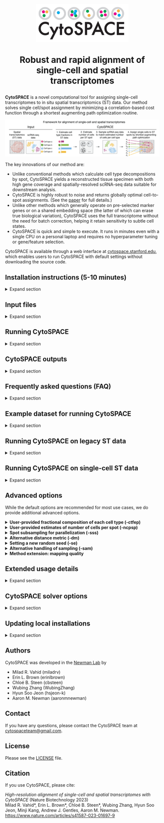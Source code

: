 <p align="center">
  <img width="300" src="images/CytoSPACE_logo.jpeg">
</p>

<h1> <p align="center">
    Robust and rapid alignment of single-cell and spatial transcriptomes
</p> </h1>

**CytoSPACE** is a novel computational tool for assigning single-cell transcriptomes to in situ spatial transcriptomics (ST) data. Our method solves single cell/spot assignment by minimizing a correlation-based cost function through a shortest augmenting path optimization routine. 

<p align="center">
  <img src="images/CytoSPACE_overview.png" width="900"> 
</p>

The key innovations of our method are:

- Unlike conventional methods which calculate cell type decompositions by spot, CytoSPACE yields a reconstructed tissue specimen with both high gene coverage and spatially-resolved scRNA-seq data suitable for downstream analysis.
- CytoSPACE is highly robust to noise and returns globally optimal cell-to-spot assignments. (See the [paper](https://www.nature.com/articles/s41587-023-01697-9) for full details.)
- Unlike other methods which generally operate on pre-selected marker genes or on a shared embedding space (the latter of which can erase true biological variation), CytoSPACE uses the full transcriptome without the need for batch correction, helping it retain sensitivity to subtle cell states.
- CytoSPACE is quick and simple to execute. It runs in minutes even with a single CPU on a personal laptop and requires no hyperparameter tuning or gene/feature selection.

CytoSPACE is available through a web interface at <a href="https://cytospace.stanford.edu/">cytospace.stanford.edu</a>, which enables users to run CytoSPACE with default settings without downloading the source code.

## Installation instructions (5-10 minutes)

<details><summary>Expand section</summary>

1. Install <a href="https://docs.conda.io/projects/conda/en/latest/user-guide/install/index.html" target="_blank">Miniconda</a> if not already available.

2. Clone this repository:
```bash
  git clone https://github.com/digitalcytometry/cytospace
```

3. Navigate to `cytospace` directory:
```bash
  cd cytospace
```

4. (5-10 minutes) Create a conda environment with the required dependencies:
```bash
  conda env create -f environment.yml
```

5. Activate the `cytospace` environment you just created:
```bash
  conda activate cytospace
``` 

6. (~30 seconds) Install CytoSPACE by executing:
```bash
  pip install .
``` 

7. (Recommended, ~1 minute) Install package `lapjv` by executing:
```bash
  pip install lapjv==1.3.14
```
We highly recommend you install this package, which provides a fast implementation of the default core optimization algorithm within CytoSPACE.

__Step 7 may result in an error depending on your system__, as the package requires CPU support for AVX2 instructions that not all systems support. To determine if your system supports this package, it is generally easiest to simply attempt to install it as above. If it installs without problems, your system will support it! If you run into an error, it is likely that your system does not support it, and you can simply use one of the other options we have provided by specifying the `--solver-method` (`-sm`) parameter in your call to CytoSPACE. See [__Running CytoSPACE__](#running-cytospace) - __Choosing a solver__ for details.

Please note that, if the package successfully installs but you receive an "illegal instruction" error while running CytoSPACE, you may be able to build the package instead with the following command:
```bash
   pip3 install git+https://github.com/src-d/lapjv
```
For more information, see the <a href="https://pypi.org/project/lapjv/" target="_blank">lapjv documentation page</a>. 
</details>

## Input files

<details><summary>Expand section</summary>

By default, CytoSPACE requires 4 files as input. All files should be provided in a tab-delimited tabular input format (.txt) with no double quotations. Further formatting details for each input file are specified below. At the end of this section, we also provide instructions on using scripts to generate input files from Seurat objects.

1. __A scRNA-seq gene expression file:__
- The matrix must be genes (rows) by cells (columns).
- The first row must contain the single cell IDs and the first column must contain the gene names.
- The first column (gene names) must have a header.
- The gene expression data should be represented as non-normalized counts. 
- All instances of duplicate gene names will be dropped at runtime.
<p align="center">
  <img src="images/scRNAfile.png" width="800"> 
</p>

2. __A cell type label file:__
- Cell type labels corresponding to the single cell IDs in the scRNA-seq gene expression matrix. 
- Cell type label strings should not have special characters. 
- The table should contain two columns, where column 1 contains the single cell IDs corresponding to the columns of the scRNA-seq matrix and column 2 contains the corresponding cell type labels.
- The columns must have a header. 
<p align="center">
  <img src="images/celllabelfile.png" width="300"> 
</p>

3. __A spatial transcriptomics (ST) gene expression file:__
- The matrix must be genes (rows) by ST spots (columns).
- The first row must contain the ST spot IDs and the first column must contain the gene names.
- The first column (gene names) must have a header.
- The gene expression data should be represented as non-normalized counts. 
- All instances of duplicate gene names will be dropped at runtime.
<p align="center">
  <img src="images/STdatafile.png" width="800"> 
</p>

4. __A spatial transcriptomics coordinates file:__
- A table consisting of 3 columns, where the first column contains the ST spot IDs corresponding to the columns of the ST gene expression matrix and columns 2 and 3 contain the row and column indices of each ST spot, respectively. 
- The columns must have a header. 
<p align="center">
  <img src="images/STcoordfile.png" width="300"> 
</p>

### From Space Ranger outputs
If the users are starting from Space Ranger outputs, they can provide the ST input files as a single tar.gz, __in place of__ both (3) gene expression and (4) coordinates. If a Space Ranger output is specified, CytoSPACE will automatically attempt to unzip the provided tarball and load the correponding ST expression and coordinates data.<br>
If there are duplicate gene names in the gene expression file, they will be made unique as is done in Seurat.

The tarball should only include the following:
- A single H5 file (extension .h5) containing the ST gene expression
- A single subdirectory containing the image data

With the above items inside a directory named `spaceranger_input`, a tarball can be generated using the following command:
```bash
  tar -cvzf sr_input.tar.gz spaceranger_input
```
Or more generally:
```bash
  tar -cvzf [name_of_tarball] [name_of_directory]
```

An example file tree for an unzipped tarball is shown below on the left. If downloading from the public 10X Visium data, users can download the files shown below on the right.
<p align="center">
  <img src="images/VisiumTar.png" width="300"> <img src="images/Visium.png" width="300">
</p>

### Using sparse matrices for gene expression
Starting with CytoSPACE v1.0.5, users may also provide the scRNA or ST gene expression as sparse matrices instead of tab- or comma-delimited files.<br>
This will require a very specific set of file names in hopes of avoiding issues with parsing, and we recommend that users use the R helper scripts under `Prepare_input_files` to generate these input.  Please see the subsections below for further information about these helper scripts.

If providing input as sparse matrices, you will need three files under the same directory to represent one expression matrix: `[expression].mtx`, `[expression]_genes.tsv`, and `[expression]_cells.tsv`. The `.mtx` file will list the numeric values in sparse matrix format, while `_genes.tsv` and `_cells.tsv` will be the corresponding gene names and cell (or spot/barcode) names for the matrix, one entry on each line (no headers). If there are multiple columns in `_genes.tsv` or `_cells.tsv`, CytoSPACE will take the first column as the gene/cell names. Please note that while the filename inside the brackets (`expression`) may vary, the suffixes `.mtx`, `_genes.tsv`, and `_cells.tsv` must exactly match.

The `[expression].mtx` file should be supplied as the argument to `--st-path` or `--scRNA-path`, in which case CytoSPACE will automatically try to locate the corresponding `[expression]_genes.tsv` and `[expression]_cells.tsv` files from the same directory.


<details><summary><b>Preparing input files from Seurat objects</b></summary>

If you have data in the form of Seurat objects, you can generate files formatted for CytoSPACE input via helper functions we have provided in the `R` script `generate_cytospace_from_seurat_object.R` in `cytospace/Prepare_input_files`. To use these helper functions, first import them from `generate_cytospace_from_seurat_object.R` by including 
```bash
  source('/path/to/generate_cytospace_from_seurat_object.R')
```
in your R script. 

### From scRNA-seq Seurat object
For producing CytoSPACE inputs from scRNA Seurat objects, we provide the function `generate_cytospace_from_scRNA_seurat_object` which may be called as
```bash
  generate_cytospace_from_scRNA_seurat_object(scRNA_Seurat_Object, dir_out='.', fout_prefix='', write_sparse=FALSE, rna_assay='RNA')
```
within your R script.<br>
`scRNA_Seurat_Object` (required) : input Seurat object<br>
`dir_out` (optional, default is working directory) : the path to the output directory to store the results<br>
`fout_prefix` (optional, default is none) : a prefix to add to output file names, which otherwise are generated as `scRNA_data.txt` and `cell_type_labels.txt`<br>
`write_sparse` (optional, default is FALSE) : whether to save the expression data in sparse matrix format<br>
`rna_assay` (optional, default is `RNA`) : which assay to take the count matrix from<br>
Please note that `Idents(scRNA_Seurat_Object)` must be set to include cell types.


### From Spatial Seurat object
For producing CytoSPACE inputs from ST Seurat objects, we provide the function `generate_cytospace_from_ST_seurat_object` which may be called as
```bash
  generate_cytospace_from_ST_seurat_object(ST_Seurat_Object, dir_out='.', fout_prefix='', write_sparse=FALSE, slice='slice1')
```
within your R script.<br>
`ST_Seurat_Object` (required) : input Seurat object<br>
`dir_out` (optional, default is working directory) : the path to the output directory to store the results<br>
`fout_prefix` (optional, default is none) : a prefix to add to output file names, which otherwise are generated as `ST_data.txt` and `Coordinates.txt`<br>
`write_sparse` (optional, default is FALSE) : whether to save the expression data in sparse matrix format<br>
`slice` (optional, default is `slice1`) provides the name of your slice as stored in your Seurat object.
</details>
</details>

## Running CytoSPACE

<details><summary>Expand section</summary>

After activating the `cytospace` conda environment via `conda activate cytospace`, CytoSPACE can be called from the command line from any folder using `cytospace`. More examples on how to run CytoSPACE are provided in the [__Example dataset for running CytoSPACE__](#example-dataset-for-running-cytospace) section below.

A typical CytoSPACE run with default settings would look like this: 
 ```bash
 cytospace \
    --scRNA-path /path/to/scRNA_geneexpression \
    --cell-type-path /path/to/scRNA_celllabels \
    --st-path /path/to/ST_geneexpression \
    --coordinates-path /path/to/ST_coordinates
```
Or with more condensed parameter names: 
 ```bash
 cytospace \
    -sp /path/to/scRNA_geneexpression \
    -ctp /path/to/scRNA_celllabels \
    -stp /path/to/ST_geneexpression \
    -cp /path/to/ST_coordinates
```

Alternatively, if starting from a Space Ranger output, the command may look like this:
```bash
 cytospace \
    --scRNA-path /path/to/scRNA_geneexpression \
    --cell-type-path /path/to/scRNA_celllabels \
    --spaceranger-path /path/to/spaceranger_output.tar.gz
```
```bash
 cytospace -sp /path/to/scRNA_geneexpression \
    -ctp /path/to/scRNA_celllabels \
    -srp /path/to/spaceranger_output.tar.gz
```

For full usage details with additional options, see the [__Extended usage details__](#extended-usage-details) section below. 

### Choosing a solver
CytoSPACE provides three solver options. In short, we recommend using the default option `lapjv` if your system supports AVX2 (i.e., if you were able to successfully install it with `pip install lapjv==1.3.14` on Step 7 of the installation) and `lap_CSPR` otherwise. No options are required to use the default solver `lapjv`. To use `lap_CSPR` instead, pass the argument `-sm lap_CSPR` to your `cytospace` call. For full solver details, see the [__CytoSPACE solver options__](#cytospace-solver-options) section below.

<details><summary><b>Other ways CytoSPACE can be run</b></summary>
 
- You can import methods or functions from `CytoSPACE` in python and modify/create your own 
    pipeline. For example:
```python
  from cytospace import cytospace

  for mean_cell_numbers in [5, 10, 20]:
      cytospace.main_cytospace(..., mean_cell_numbers=mean_cell_numbers)
```
</details>
</details>

## CytoSPACE outputs

<details><summary>Expand section</summary>

CytoSPACE will produce six output files by default.
1. ```cell_type_assignments_by_spot.pdf```<br>
Heatmaps of cell type assignments within the ST sample. Along with a plot showing the total number of cells mapped to each spot, these show the spatial distribution of cell type assignments. Color bars indicate the number of cells of the respective cell type inferred per spot.
2. ```cell_type_assignments_by_spot_jitter.pdf```<br>
A single scatterplot showing all assigned cells by their spot location. Each cell is colored based on its cell type.
3. ```assigned_locations.csv```<br>
This file will provide the assigned locations of each single cell mapped to ST spots. As some cells may be mapped to multiple locations depending on the size of the input scRNA-seq set, new cell IDs (`UniqueCID`) are assigned to each cell and given in the first column. The second column includes original cell IDs (`OriginalCID`); the third column includes corresponding cell types (`CellType`); the fourth column includes assigned spot IDs (`SpotID`); and the fifth and sixth columns respectively include  `row` and `column` indices, or xy-coordinates such as `X` and `Y` if provided in the initial coordinates file, of the corresponding spots.
4. ```assigned_expression```, a directory with `barcodes.tsv`, `genes.tsv`, and `matrix.mtx`<br>
This represents the gene expression of the resulting assignments, with rows as genes and columns as cells (`UniqueCID` of `assigned_locations.csv`), as recovered from the original input scRNA matrix. The expression data can be read in for downstream analyses using functions such as Seurat `Read10X()` or SciPy `io.mmread()`. As with `assigned_locations.csv`, please note that there may be cells that are assigned to multiple locations and therefore appear multiple times in the expression matrix (under different `UniqueCID`s).<br>
For compatibility with the default parameters of Seurat `Read10X()`, `genes.tsv` lists the gene names in its second column, with the first column filled with `NA`s.
5. ```cell_type_assignments_by_spot.csv```<br>
This file gives the raw number of cells of each cell type per spot by `SpotID` as well as the total number of cells assigned to that spot.
6. ```fractional_abundances_by_spot.csv```<br>
This file gives the fractional abundance of cell types assigned to each spot by `SpotID`.
7. ```log.txt```<br>
This file contains a log of CytoSPACE run parameters and running time.
</details>

## Frequently asked questions (FAQ)

<details><summary>Expand section</summary>

1. My ST dataset comes from a platform other than 10x Visium. Which additional parameters should I specify?<br>
Please refer to further instructions in the corresponding sections below:<br>
[__Running CytoSPACE on legacy ST data__](#running-cytospace-on-legacy-st-data) and [__Running CytoSPACE on single-cell ST data__](#running-cytospace-on-single-cell-st-data).

2. My scRNA-seq dataset comes in a format other than a UMI count matrix.<br>
You may want to make the following two changes to the default CytoSPACE workflow.<br>
(1) CytoSPACE's internal algorithm for estimating cell type fractions was generally written with a UMI count matrix in mind. As an alternative to using the internal algorithm, you may provide a `--cell-type-fraction-estimation-path` file instead. Please see [__Advanced Options__](#advanced-options) - __User-provided fractional composition of each cell type__ for more information.<br>
(2) CytoSPACE (v1.0.4+) downsamples scRNA-seq datasets to a certain number of transcripts per cell (1500 by default) prior to assignment so that the assignment is not dependent on the total transcript count of each cell. You can turn this feature off by appending a `--downsample-off` flag to the CytoSPACE call, and may instead choose to provide previously downsampled scRNA-seq data as input.

3. During runtime, I get a `Killed` / `Terminated` / `Segmentation fault` / `concurrent.futures.process.BrokenProcessPool` error.<br>
While these errors could arise from a variety of reasons, it is likely that the CytoSPACE run needs more memory than what is available.<br>
We provide a subsampling routine where the ST datasets are partitioned into smaller subsets and evaluated one subset at a time, which reduces memory requirements. Please see [__Advanced Options__](#advanced-options) - __Spot subsampling for parallelization__ for more information.<br>
If you are experiencing this error with a single-cell ST dataset, it will be helpful to reduce the `-noss` parameter instead.

4. My input data are very sparse. Is there a way to provide sparse matrices as input?<br>
As of CytoSPACE v1.0.5, CytoSPACE supports sparse matrices as input. This requires a specific set of files to represent the sparse matrix, and we recommend that the R helper scripts under `Prepare_input_files` to be used for generating these input. Please refer to the [__Input Files__](#input-files) - __Using sparse matrices for gene expression__ section for details.

<!--
4. Is there a gene expression matrix for the results?<br>
We currently do not provide the gene expression matrix as an output file, as it is often very large in size and takes a long time to write to disk. However, the `OriginalCID` column of the `assigned_locations.csv` file will consist of the single-cell IDs from the input scRNA-seq expression matrix, which can be used to recover the gene expressions for each cell assigned to each spot.
-->

5. Providing the output from Space Ranger (v2.0.0+) results in an error.<br>
We were notified that the instructions for providing the Space Ranger outputs directly as a tarball resulted in errors for the newer versions of Space Ranger. It seems that this is occuring due to a recent format change in Space Ranger outputs, and we are currently working to fix this issue. In the meantime, please use the standard four-file input format, with the ST gene expression and coordinates provided as two separate .txt files. We appreciate the users letting us know of the issue!

</details>

## Example dataset for running CytoSPACE

<details><summary>Expand section</summary>

For users to test CytoSPACE, we have included files for an example run:
- A HER2+ breast cancer scRNA-seq atlas by Wu et al. (<a href="https://www.nature.com/articles/s41588-021-00911-1" target="_blank">Nature Genetics, 2021</a>) and a HER2+ breast cancer FFPE specimen profiled by the Visium platform (<a href="https://www.10xgenomics.com/resources/datasets/human-breast-cancer-ductal-carcinoma-in-situ-invasive-carcinoma-ffpe-1-standard-1-3-0" target="_blank">10x Genomics</a>). Default parameters were selected with Visium samples in mind and are appropriate here.


### Download example datasets
A zip file containing the example dataset can be downloaded from the following link:
- <a href="https://drive.google.com/file/d/1G8gK4MxCmRG4JZi588wloMsP8iZlQf_z/view?usp=share_link" target="_blank">Breast cancer</a>
   
### Command for running example analysis:
Once the example files are downloaded and unzipped, the commands below can be run from inside the unzipped directory:
```bash
  cytospace -sp brca_scRNA_GEP.txt -ctp brca_scRNA_celllabels.txt -stp brca_STdata_GEP.txt -cp brca_STdata_coordinates.txt -o cytospace_results_brca -sm lap_CSPR
```
Please note that here we use the `lap_CSPR` solver for compatibility. If your system supports AVX2 intrinsics, you can run the same commands without the final argument to use the `lapjv` solver instead. __The CytoSPACE run should take around 5 minutes.__

### CytoSPACE output files for example breast cancer data
The main output from a CytoSPACE run is the file named `assigned_locations.csv`, which provides the ST spots to which the single cells have been assigned. 

<p align="center">
  <img width="600" src="images/assigned_locations.png">
</p>

The CytoSPACE results are visualized in heatmaps saved as `cell_type_assignments_by_spot.pdf` showing the distribution of single cells across ST spots for each cell type. Color bars indicate the number of cells of the respective cell type inferred per spot. Below are the heatmaps produced for the example BRCA data.

<p align="center">
  <img width="600" src="images/BRCA_cell_type_assignments_by_spot.png">
</p>

For comparison, consider the pathologist annotations of this ST sample as provided by 10x:

<p align="center">
  <img width="600" src="images/Visium_FFPE_Human_Breast_Cancer_Pathologist_Annotations.png">
</p>

CytoSPACE also provides a scatterplot showing cells of all types at once near their spot location, saved as `cell_type_assignments_by_spot_jitter.pdf`. Each cell is colored by its cell type. Below is the plot produced for the example BRCA data.

<p align="center">
  <img width="600" src="images/BRCA_cell_type_assignments_by_spot_jitter.png">
</p>

The number of cells per spot by cell type as well as in total are provided in the file `cell_type_assignments_by_spot.csv`. Fractional abundances of each cell type are returned in the file `fractional_abundances_by_spot.csv`. A log file recording CytoSPACE inputs and running times is output in the file `log.txt`.

A zip file of the expected CytoSPACE outputs (with CytoSPACE v1.0.0 using the `lap_CSPR` solver) are available to download at the following link:
- <a href="https://drive.google.com/file/d/1ZMA0XEl_pjC12mb8bZL8zI9yzYd2djbq/view?usp=share_link" target="_blank">Breast cancer results</a>

<details><summary><b>Simulated datasets</b></summary>

In addition to the example dataset above, the simulated datasets that we have generated for evaluating robustness of CytoSPACE across different conditions are available for download below.
They were generated using annotated Slide-seq datasets of mouse cerebellum and hippocampus sections from Rodriques et al. (<a href="https://www.science.org/doi/10.1126/science.aaw1219" target="_blank">Science, 2019</a>). Each simulated dataset contains subdirectories for data generated using different spot resolutions (5, 15, and 30 cells per spot), as well as an `scRNA` subdirectory containing reference single-cell datasets with perturbations in a defined percentage of genes. For more information, please see the Methods section of the [paper](https://www.nature.com/articles/s41587-023-01697-9).
1. <a href="https://drive.google.com/file/d/1qfz2T8u3HRG4qdZc9qafcO4aCvjA91Rb/view?usp=share_link" target="_blank">Cerebellum</a>
2. <a href="https://drive.google.com/file/d/1Jyd14n-ISc5lF65pnJWLhCCgSkpjtbsr/view?usp=share_link" target="_blank">Hippocampus</a>

</details>

</details>

## Running CytoSPACE on legacy ST data

<details><summary>Expand section</summary>

By default, the CytoSPACE parameters have been optimized for standard 10x Visium spatial slides. Datasets generated by the legacy ST platform can be run with similar commands, but we recommend that the following parameters be adjusted:
1. `--mean_cell_numbers`, or `-mcn`, should be set to `20`. The legacy ST platform has larger spot sizes, so we recommend mapping an average of 20 cells per spot.
2. `--geometry`, or `-g` should be set to `square`. This will allow the plot function to shape each spot as a square rather than a hexagon.

Similar to the example breast cancer dataset above, we provide an example dataset below:
- A melanoma scRNA-seq atlas by Tirosh et al. (<a href="https://www.science.org/doi/10.1126/science.aad0501?url_ver=Z39.88-2003&rfr_id=ori:rid:crossref.org&rfr_dat=cr_pub%20%200pubmed" target="_blank">Science, 2016</a>), and a melanoma specimen profiled by the legacy ST platform (Thrane et al., <a href="https://aacrjournals.org/cancerres/article/78/20/5970/631815/Spatially-Resolved-Transcriptomics-Enables" target="_blank">Cancer Research, 2018</a>).

The zip file containing the dataset can be downloaded <a href="https://drive.google.com/file/d/1hwK_sh355chdmW50yrPJq7_W8j6HuRHh/view?usp=share_link" target="_blank">here</a>.

Running CytoSPACE with the command below generates the results shown <a href="https://drive.google.com/file/d/1bX4SqrYzIXov_A5ivlJ8U0qD8_lXmmBf/view?usp=share_link" target="_blank">here</a> . The format of the output will be the same as the breast cancer dataset above. Please note that here we specify the `-ctfep` parameter instead of using CytoSPACE's internal algorithm for estimating cell fractions (see [__Advanced options__](#advanced-options) - __User-provided fractional composition of each cell type__) as the scRNA-seq atlas used as reference was generated using Smart-seq2. If using CytoSPACE v1.0.4+, the `--downsample-off` flag should additionally be specified.
```bash
  cytospace -sp melanoma_scRNA_GEP.txt -ctp melanoma_scRNA_celllabels.txt -stp melanoma_STdata_slide1_GEP.txt -cp melanoma_STdata_slide1_coordinates.txt -ctfep melanoma_cell_fraction_estimates.txt -o cytospace_results_melanoma -mcn 20 -g square -sm lap_CSPR
```
</details>

## Running CytoSPACE on single-cell ST data

<details><summary>Expand section</summary>

While designed for Visium-type data in which most spots contain RNA from multiple cells, CytoSPACE can also be used with single-cell resolution spatial data such as <a href="https://vizgen.com/resources/meet-the-merscope-platform/" target="_blank">Vizgen's MERSCOPE platform</a>. We expect this extension to be useful for reducing noise and expanding transcriptome coverage of each cell in the ST data, which in turn could allow for identifying spatially-dependent changes across genes more diverse than what a typical single-cell resolution ST platform alone can provide.

For the single-cell resolution mode, CytoSPACE partitions the ST data into smaller subsets and utilizes multiple CPU cores to assign downsampled versions of the reference scRNA-seq data to these regions.

To run CytoSPACE in single-cell mode, please add the following parameters to your command:
1. `--single-cell` (`-sc`), which tells CytoSPACE to run in single-cell mode.
2. Cell types for the ST dataset. Please note that for the single-cell mode, CytoSPACE does not support the internal estimation of cell type fraction, and the users are expected to specify one of the two options below.<br>
(1) `--st-cell-type-path` (`-stctp`)<br>
__If the cell types for individual spots are available, we recommend using this option.__ This file will list the cell type labels for each spot, in the same format as the scRNA-seq cell type labels specified under `--cell-type-path`. All of the cell types present in `--st-cell-type-path` must also be present in `--cell-type-path`.<br>
(2) `--cell-type-fraction-estimation-path` (`-ctfep`)<br>
However, if the user does not have access to the cell types for each individual spot, they can instead use this option. See the [__Advaced Options__](#advanced-options) - __User-provided fractional composition of each cell type__ section regarding how this file should be formatted. 
3. `--number-of-processors` (`-nop`), which denotes the number of cores to use.
4. `--number-of-selected-spots` (`-noss`), which denotes the number of ST spots in each subset. We generally recommend `-noss 10000`.

To run CytoSPACE with single-cell resolution spatial data:
 ```bash
 cytospace --single-cell \
    --scRNA-path /path/to/scRNA_geneexpression \
    --cell-type-path /path/to/scRNA_celllabels \
    --st-path /path/to/ST_geneexpression \
    --coordinates-path /path/to/ST_coordinates \
    --st-cell-type-path /path/to/ST_celllabels \
    --number-of-processors NUMBER_OF_PROCESSORS \
    --number-of-selected-spots NUMBER_OF_SELECTED_SPOTS
```
Or with more condensed parameter names: 
 ```bash
 cytospace -sc \
    -sp /path/to/scRNA_geneexpression \
    -ctp /path/to/scRNA_celllabels \
    -stp /path/to/ST_geneexpression \
    -cp /path/to/ST_coordinates \
    -stctp /path/to/ST_celllabels \
    -nop NUMBER_OF_PROCESSORS \
    -noss NUMBER_OF_SELECTED_SPOTS
```

A zip file of example single cell inputs is available to download from Google Drive <a href="https://drive.google.com/file/d/1odOcIfY3oqvLCNdXHLRaSmTraRxqnHLp/view?usp=share_link" target="_blank">here</a>.

To run CytoSPACE with this example dataset, run the following command from the location of the unzipped inputs and with your CytoSPACE conda environment active:
 ```bash
 cytospace \
    -sp HumanColonCancerPatient2_scRNA_expressions_cytospace.tsv \
    -ctp HumanColonCancerPatient2_scRNA_annotations_cytospace.tsv \
    -stp HumanColonCancerPatient2_ST_expressions_cytospace.tsv \
    -cp HumanColonCancerPatient2_ST_coordinates_cytospace.tsv \
    -stctp HumanColonCancerPatient2_ST_celltypes_cytospace.tsv \
    -o cytospace_results_crc \
    -sm lap_CSPR \
    -sc -noss 10000 -nop 2
```

Running CytoSPACE in the `--single-cell` mode will output the assignments `assigned_locations.csv`, the plot `cell_type_assignments_by_spot_single_cell.pdf`, and the log file `log.txt`. The plot generated will be a scatterplot of the cells colored by cell type, as shown below for the example dataset. The full results for the example dataset using the above command is available for download <a href="https://drive.google.com/file/d/1LTTDVGAuQ4QYkyCX6WtyBNXcnZe9fxKG/view?usp=share_link" target="_blank">here</a>.

<p align="center">
  <img width="600" src="images/CRC_cell_type_assignments_by_spot_single_cell.png">
</p>

</details>

## Advanced options
While the default options are recommended for most use cases, we do provide additional advanced options.

<details><summary><b>User-provided fractional composition of each cell type (-ctfep)</b></summary>

To account for the disparity between scRNA-seq and ST data in the number of cells per cell type, CytoSPACE requires the fractional composition of each cell type in the ST tissue. By default, CytoSPACE will generate this information by internally calling the `get_cellfracs_seuratv3.R` script using the input files. This script uses `Seurat v3`, which is installed as part of the CytoSPACE environment. We highly recommend using `Seurat v3` over `Seurat v4` for the purposes of cell type fraction estimation.

While our provided script uses <a href="https://satijalab.org/seurat/articles/spatial_vignette.html" target="_blank">Spatial Seurat</a>, there is a diverse set of other approaches available such as <a href="https://www.sanger.ac.uk/tool/cell2location/" target="_blank">cell2location</a>, <a href="https://github.com/MarcElosua/SPOTlight" target="_blank">SPOTlight</a>, or <a href="https://cibersortx.stanford.edu/" target="_blank">CIBERSORTx</a>.

Users may choose to skip CytoSPACE's internal algorithm and instead provide their own file for the estimated cell type composition of the ST dataset, specified with the `--cell-type-fraction-estimation-path` (`-ctfep`) flag. In particular, we recommend that a separate `-ctfep` file be provided if the reference scRNA-seq dataset comes from technologies that are not based on UMI counts, such as Smart-seq.

The provided file must be a table consisting of 2 rows with row names, where the first row contains the cell types and the second row contains the cell fractions of each cell type represented as proportions between 0 and 1. __Please make sure that the cell type labels in the first row match the labels present in the cell type label file, and that the cell type fractions sum to one. Row names must be present for both rows.__
<p align="center">
  <img src="images/cell_type_fractions_file.png">
</p>
</details>

<details><summary><b>User-provided estimates of number of cells per spot (-ncpsp)</b></summary>

Rather than using the internal mechanism of CytoSPACE for estimating the number of cells per spot, users can provide their own estimates (from image segmentation, for example) in a two-column file with header, in which the first column contains spot IDs and the second contains the number of cells predicted per spot:

<p align="center">
  <img width="300" src="images/n_cells_per_spot.PNG">
</p>

To run CytoSPACE with this option, pass the flag `-ncpsp` or `--n-cells-per-spot-path` followed by the file location.
</details>

<details><summary><b>Spot subsampling for parallelization (-sss)</b></summary>

The memory and runtime required for running CytoSPACE may vary based on the number of spots. To allow for CytoSPACE to run under different conditions, we provide an option to partition the estimated number of cells in the ST sample into smaller chunks, where similarly downsampled reference scRNA-seq data are then assigned using multiple CPU cores. Please note that this option is only for non-single-cell ST datasets (10x Visium and legacy ST); users running CytoSPACE on single-cell ST data should instead modify the `-noss` parameter to achieve the same effect.

The users can use this option by specifying the `--sampling-sub-spots` (`-sss`) flag, along with the desired number of subsampled cells per partition (`--number-of-selected-sub-spots`, or `-nosss`) and the number of cores to be used (`--number-of-processors`, or `-nop`). Please note that the right `-nosss`/`-nop` combination will be highly dependent on the user's system configurations, and one may need to try different combinations to see which one allows for a successful run. Ideally, using the highest possible `-nosss` without going out of memory would be the most effective. We noticed that `-sss -nosss 3000 -nop 2` works well for the example BRCA dataset on an environment with 8GB RAM.

The following example command will run CytoSPACE on the example breast cancer dataset, assigning scRNA-seq data to 5000 cells at a time using 2 cores:
```bash
  cytospace \
    -sp brca_scRNA_GEP.txt \
    -ctp brca_scRNA_celllabels.txt \
    -stp brca_STdata_GEP.txt \
    -cp brca_STdata_coordinates.txt \
    -o cytospace_results_brca \
    -sm lap_CSPR \
    -sss -nosss 5000 -nop 2
```
</details>

<details><summary><b>Alternative distance metric (-dm)</b></summary>

By default, CytoSPACE uses Pearson correlation to compare cell and spot transcriptomes. Users can choose to use Spearman correlation or Euclidean distance instead by passing `-dm Spearman_correlation` or `-dm Euclidean` respectively with the function call. 
</details>

<details><summary><b>Setting a new random seed (-se)</b></summary>

While the CytoSPACE algorithm is mostly deterministic, the initial step of sampling cells to be mapped is done at random. To provide an alternative random seed resulting in a different random sampling of cells, users can pass `-se` followed by the desired (integer) seed with the function call. The default random seed for CytoSPACE is 1.
</details>

<details><summary><b>Alternative handling of sampling (-sam)</b></summary>

CytoSPACE starts by creating a pool of cells that matches what is expected within the ST data. By default, this is done by resampling single cells to achieve the overall cell type fractions and total cell numbers estimated in the tissue. We recommend that CytoSPACE be run with this default setting for all real data analyses. However, we provide an additional option to generate new "place-holder" cells by sampling from the distribution of gene counts within each cell type instead, and used this option for ensuring uniqueness of mapped cells for benchmarking on simulated data. To run CytoSPACE with this alternative mode, users can pass `-sam place_holders` with the function call. When running in place-holder mode, the `assigned_expression` directory will not be generated; instead, the gene expression of the newly generated "place-holder" cells will be saved as part of the output under `new_scRNA.csv`.
</details>

<details><summary><b>Method extension: mapping quality</b></summary>

While CytoSPACE's formulation as a linear assignment problem guarantees an optimal solution given its cost function, there is no underlying probabilistic framework for estimating mapping uncertainty. One possibility is to determine whether a given cell type belongs to a given spot after mapping - that is, whether a spot contains at least one cell of the same cell type. Notably, this does not distinguish between cells of the same cell type for quality of fit. As such a protocol provides some measure of mapping quality, albeit incomplete, we provide a helper script that implements this via a support vector machine that produces and trains on pseudo-bulks generated from the input scRNA-seq data. This script, `uncertainty_quantification.R`, takes as input the path to the ST dataset count matrix file, the scRNA-seq count matrix file, and the CytoSPACE output file `assigned_locations.csv`, and returns an appended output file with confidence scores in `assigned_locationswConfidenceScores.csv`. The command to run this script following a completed CytoSPACE run is as follows: 
 ```bash
 Rscript uncertainty_quantification.R /path/to/ST_geneexpression /path/to/scRNA_geneexpression /path/to/assigned_locations.csv
```
For interpreting confidence scores, we recommend a cutoff of 0.1, with higher scores indicating increased confidence that a spot contains at least one cell of the same cell type.

Please note that `uncertainty_quantification.R` requires separate dependencies from those included in the provided `environment.yml` file for the `cytospace` conda environment. This script should be run in a separate environment with the following R packages installed: `Seurat` (must be v4; tested with v4.0.1), `data.table` (tested with v1.14.0), and `e1071` (tested with v1.7.8).
</details>

## Extended usage details

<details><summary>Expand section</summary>

```
usage: cytospace [-h] -sp SCRNA_PATH -ctp CELL_TYPE_PATH [-stp ST_PATH] [-cp COORDINATES_PATH] [-srp SPACERANGER_PATH]
                 [-stctp ST_CELL_TYPE_PATH] [-ctfep CELL_TYPE_FRACTION_ESTIMATION_PATH] [-ncpsp N_CELLS_PER_SPOT_PATH]
                 [-o OUTPUT_FOLDER] [-op OUTPUT_PREFIX] [-mcn MEAN_CELL_NUMBERS] [--downsample-off]
                 [-smtpc SCRNA_MAX_TRANSCRIPTS_PER_CELL] [-sc] [-noss NUMBER_OF_SELECTED_SPOTS] [-sss]
                 [-nosss NUMBER_OF_SELECTED_SUB_SPOTS] [-nop NUMBER_OF_PROCESSORS] [-sm {lapjv,lapjv_compat,lap_CSPR}]
                 [-dm {Pearson_correlation,Spearman_correlation,Euclidean}] [-sam {duplicates,place_holders}]
                 [-se SEED] [-p] [-g GEOMETRY] [-nc NUM_COLUMN] [-mp MAX_NUM_CELLS_PLOT]

CytoSPACE is a computational strategy for assigning single-cell transcriptomes to in situ spatial transcriptomics (ST)
data. Our method solves single cell/spot assignment by minimizing a correlation-based cost function through a linear
programming-based optimization routine.

optional arguments:
  -h, --help            show this help message and exit
  -stp ST_PATH, --st-path ST_PATH
                        Path to spatial transcriptomics data (expressions)
  -cp COORDINATES_PATH, --coordinates-path COORDINATES_PATH
                        Path to transcriptomics data (coordinates)
  -srp SPACERANGER_PATH, --spaceranger-path SPACERANGER_PATH
                        Path to SpaceRanger tar.gz data file
  -stctp ST_CELL_TYPE_PATH, --st-cell-type-path ST_CELL_TYPE_PATH
                        Path to ST cell type file (recommended for single-cell ST)
  -ctfep CELL_TYPE_FRACTION_ESTIMATION_PATH, --cell-type-fraction-estimation-path CELL_TYPE_FRACTION_ESTIMATION_PATH
                        Path to ST cell type fraction file (recommended for bulk ST)
  -ncpsp N_CELLS_PER_SPOT_PATH, --n-cells-per-spot-path N_CELLS_PER_SPOT_PATH
                        Path to number of cells per ST spot file
  -o OUTPUT_FOLDER, --output-folder OUTPUT_FOLDER
                        Relative path to the output folder
  -op OUTPUT_PREFIX, --output-prefix OUTPUT_PREFIX
                        Prefix of results stored in the 'output_folder'
  -mcn MEAN_CELL_NUMBERS, --mean-cell-numbers MEAN_CELL_NUMBERS
                        Mean number of cells per spot, default 5 (appropriate for Visium). If analyzing legacy spatial
                        transcriptomics data, set to 20
  --downsample-off      Turn off downsampling for scRNA-seq data
  -smtpc SCRNA_MAX_TRANSCRIPTS_PER_CELL, --scRNA_max_transcripts_per_cell SCRNA_MAX_TRANSCRIPTS_PER_CELL
                        Number of transcripts per cell to downsample scRNA-seq dataset to. This allows for assignments
                        that are not dependent on the overall expression level
  -sc, --single-cell    Use single-cell spatial approach if specified
  -noss NUMBER_OF_SELECTED_SPOTS, --number-of-selected-spots NUMBER_OF_SELECTED_SPOTS
                        Number of selected spots from ST data used in each iteration
  -sss, --sampling-sub-spots
                        Sample subspots to limit the number of mapped cells if specified
  -nosss NUMBER_OF_SELECTED_SUB_SPOTS, --number-of-selected-sub-spots NUMBER_OF_SELECTED_SUB_SPOTS
                        Number of selected subspots from ST data to limit the number of mapped cells
  -nop NUMBER_OF_PROCESSORS, --number-of-processors NUMBER_OF_PROCESSORS
                        Number of processors used for the analysis
  -sm {lapjv,lapjv_compat,lap_CSPR}, --solver-method {lapjv,lapjv_compat,lap_CSPR}
                        Which solver to use for the linear assignment problem, default 'lapjv'
  -dm {Pearson_correlation,Spearman_correlation,Euclidean}, --distance-metric {Pearson_correlation,Spearman_correlation,Euclidean}
                        Which distance metric to use for the cost matrix, default 'Pearson_correlation'
  -sam {duplicates,place_holders}, --sampling-method {duplicates,place_holders}
                        Which underlying method to use for dealing with duplicated cells, default 'duplicates'
  -se SEED, --seed SEED
                        Set seed for random generators, default 1
  -p, --plot-off        Turn create plots on/off
  -g GEOMETRY, --geometry GEOMETRY
                        ST geometry, either 'honeycomb' or 'square' accepted
  -nc NUM_COLUMN, --num-column NUM_COLUMN
                        Number of columns in figure
  -mp MAX_NUM_CELLS_PLOT, --max-num-cells-plot MAX_NUM_CELLS_PLOT
                        Maximum number of cells to plot in single-cell visualization

Required arguments:
  -sp SCRNA_PATH, --scRNA-path SCRNA_PATH
                        Path to scRNA-Seq data
  -ctp CELL_TYPE_PATH, --cell-type-path CELL_TYPE_PATH
                        Path to cell type labels
```

You can see this list of variables and default values for running CytoSPACE from the commmand line as well at any time by calling `cytospace` along with the `-h` or 
`--help` flag, i.e., `cytospace -h`.
</details>

## CytoSPACE solver options

<details><summary>Expand section</summary>

1. `lapjv` __(Recommended for most systems)__    By default, CytoSPACE calls the `lapjv` solver from package `lapjv`. This solver is a fast implementation of the Jonker-Volgenant shortest augmenting path assignment algorithm and returns a globally optimal solution given the objective function as defined in our [paper](https://www.nature.com/articles/s41587-023-01697-9). As noted above, however, this package is not supported on all systems as it achieves its speedup through use of AVX2 instructions. This solver will be selected by default and can be specified explicitly by passing arguments `--solver-method lapjv` or `-sm lapjv` to `cytospace`.
2. `lap_CSPR` __(Recommended for systems not supporting `lapjv`)__    A second solver option is the `linear_assignment` method from the `ortools` package. This solver uses a different method than the first and third options, an assignment algorithm called the cost scaling push relabel method. This algorithm approximates assignment costs to integer values and loses some numerical precision in doing so. Therefore, while it returns a globally optimal solution __after approximation__ given the objective function defined in the paper, it will return similar but generally not identical results to the first two methods. This solver has a similar running time to the first option and is a good option for systems not supporting the `lapjv` package. This solver can be selected by passing arguments `--solver-method lap_CSPR` or `-sm lap_CSPR` to `cytospace`.
3. `lapjv_compat`   A third solver option implements the `lapjv` solver from package `lap`. Like the first option `lapjv`, this solver also implements the Jonker-Volgenant shortest augmenting path assignment algorithm to return the same globally optimal solution given the objective function defined in the paper. Furthermore, it is broadly supported and should work on all standard operating systems. However, it takes 3-4 times as long to run as the first solver option (the `lapjv` solver from the `lapjv` package), so we only recommend it for systems that do not support the first option. This solver can be selected by passing arguments `--solver-method lapjv_compat` or `-sm lapjv_compat` to `cytospace`.
</details>

## Updating local installations

<details><summary>Expand section</summary>

To update your local installation of CytoSPACE following updates of this GitHub repository, navigate to your `cytospace` directory and execute the following commands:
```bash
  git pull
  conda env update --name cytospace --file environment.yml
  conda activate cytospace
  pip install .
```
If you have made local updates to your version of the CytoSPACE source code, you should execute 
```bash
  pip install .
``` 
before running. 
</details>

## Authors
CytoSPACE was developed in the <a href="https://anlab.stanford.edu/" target="_blank">Newman Lab</a> by

* Milad R. Vahid (miladrv)
* Erin L. Brown (erinlbrown)
* Chloé B. Steen (cbsteen)
* Wubing Zhang (WubingZhang)
* Hyun Soo Jeon (hsjeon-k)
* Aaron M. Newman (aaronmnewman)

## Contact
If you have any questions, please contact the CytoSPACE team at cytospaceteam@gmail.com.

## License
Please see the <a href="LICENSE" target="_blank">LICENSE</a> file.

## Citation
If you use CytoSPACE, please cite:  

*High-resolution alignment of single-cell and spatial transcriptomes with CytoSPACE* (Nature Biotechnology 2023)  
Milad R. Vahid*, Erin L. Brown*, Chloé B. Steen*, Wubing Zhang, Hyun Soo Jeon, Minji Kang, Andrew J. Gentles, Aaron M. Newman.  
https://www.nature.com/articles/s41587-023-01697-9
